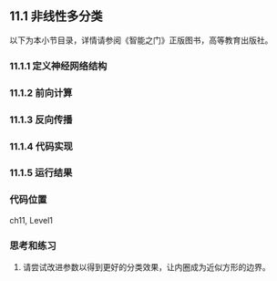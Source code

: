 <!--Copyright © Microsoft Corporation. All rights reserved.
  适用于[License](https://github.com/Microsoft/ai-edu/blob/master/LICENSE.md)版权许可-->

## 11.1 非线性多分类

以下为本小节目录，详情请参阅《智能之门》正版图书，高等教育出版社。

### 11.1.1 定义神经网络结构

### 11.1.2 前向计算


### 11.1.3 反向传播
### 11.1.4 代码实现
### 11.1.5 运行结果

### 代码位置

ch11, Level1

### 思考和练习

1. 请尝试改进参数以得到更好的分类效果，让内圈成为近似方形的边界。
